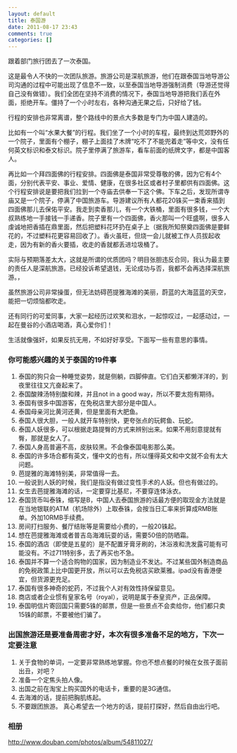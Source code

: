 ```yaml
---
layout: default
title: 泰国游
date: 2011-08-17 23:43
comments: true
categories: []
---
```

跟着部门旅行团去了一次泰国。

这是最令人不快的一次团队旅游。旅游公司是深航旅游，他们在跟泰国当地导游公司沟通的过程中可能出现了信息不一致，以至泰国当地导游强制消费（导游还觉得自己没有做错）。我们全团在坚持不消费的情况下，泰国当地导游把我们丢在外面，拒绝开车。僵持了一个小时左右，各种沟通无果之后，只好给了钱。

行程的安排也非常离谱，整个路线中的景点大多数是专门为中国人建造的。

比如有一个叫“水果大餐”的行程。我们坐了一个小时的车程，最终到达荒郊野外的一个院子，里面有个棚子，棚子上面挂了木牌“吃不了不能兜着走”等中文，没有任何英文标识和泰文标识。院子里停满了旅游车，看车前面的纸牌文字，都是中国客人。

再比如一个拜四面佛的行程安排。四面佛是泰国非常受尊敬的佛，因为它有4个面，分别代表平安、事业、爱情、健康，在很多社区或者村子里都供有四面佛。这个行程安排说是要把我们拉到一个寺庙去供奉一下这个佛。下车之后，发现所谓寺庙又是一个院子，停满了中国旅游车。导游建议所有人都花20铢买一束香来插到四面佛那儿去保佑平安。我走到卖香那儿，有一个大铁桶，里面有很多钱，一个大叔熟练地一手接钱一手递香。院子里有一个四面佛，香火那叫一个旺盛啊，很多人虔诚地把香插在鼎里面，然后把塑料花环扔在桌子上（据我所知祭奠四面佛是要鲜花的，不过塑料花更容易回收了）。香火虽旺，但烧一会儿就被工作人员拔起收走，因为有新的香火要插，收走的香就都丢进垃圾桶了。

实际与预期落差太大，这就是所谓的优质团吗？明目张胆违反合同，我认为最主要的责任人是深航旅游。已经投诉希望退钱，无论成功与否，我都不会再选择深航旅游。，

虽然旅游公司非常操蛋，但无法妨碍芭提雅海滩的美丽，蔚蓝的大海蓝蓝的天空，能把一切烦恼都吹走。

还有同行的可爱同事，大家一起经历过欢笑和泪水，一起惊叹过，一起感动过，一起在曼谷的小酒店喝酒，真心爱你们！

生活就像强奸，如果反抗无用，不如好好享受。下面写一些有意思的事情。
<h3>你可能感兴趣的关于泰国的19件事</h3>
<ol>
	<li>泰国的狗只会一种睡觉姿势，就是侧躺，四脚伸直。它们白天都懒洋洋的，到夜里往往又亢奋起来了。</li>
	<li>泰国酸辣汤特别酸和辣，并且not in a good way，所以不要太抱有期待。</li>
	<li>泰国有很多中国游客，在免税店里大部分是中国人。</li>
	<li>泰国母亲河比黄河还黄，但是里面有大肥鱼。</li>
	<li>泰国人很大胆，一般人就开车特别快，更夸张点的玩鳄鱼、玩蛇。</li>
	<li>泰国人妖很多，可以根据走路提臀的方式来辨别出来。如果不用刻意提就有臀，那就是女人了。</li>
	<li>泰国人身高普遍不高，皮肤较黑。不会像泰国电影那么美。</li>
	<li>泰国的许多场合都有英文，懂中文的也有，所以懂得英文和中文就不会有太大问题。</li>
	<li>芭提雅的海滩特别美，非常值得一去。</li>
	<li>一般说到人妖的时候，我们是指没有做过变性手术的人妖。但也有做过的。</li>
	<li>女生去芭提雅海滩的话，一定要穿比基尼，不要穿连体泳衣。</li>
	<li>泰国货币叫泰铢，缩写是B，中国人去泰国旅游的话最方便的取现金方法就是在当地银联的ATM（机场除外）上取泰铢，会按当日汇率来折算成RMB账单。外加10RMB手续费。</li>
	<li>房间打扫服务、餐厅结账等是需要给小费的，一般20铢起。</li>
	<li>想在芭提雅海滩或者普吉岛海滩玩耍的话，需要50倍的防晒霜。</li>
	<li>泰国的酒店（即使是五星的）是不配置牙膏牙刷的，沐浴液和洗发露可能有可能没有。不过711特别多，去了再买也不急。</li>
	<li>泰国并不算一个适合购物的国家，因为制造业不发达。不过某些国外制造商品的免税政策上比中国更开放，所以可以去免税店买欧莱雅。ipad没有香港便宜，但货源更充足。</li>
	<li>泰国有很多神奇的蛇药，不过我个人对有效性持保留意见。</li>
	<li>商店或者企业惯有皇家名号（royal），说明是属于泰皇资产，正品保障。</li>
	<li>泰国明信片寄回国只需要5铢的邮票，但是一些景点不会卖给你，他们都只卖15铢的邮票，不要被他们骗了。</li>
</ol>
<h3>出国旅游还是要准备周密才好，本次有很多准备不足的地方，下次一定要注意</h3>
<ol>
	<li>关于食物的单词，一定要非常熟练地掌握。你也不想点餐的时候在女孩子面前出丑，对吧？</li>
	<li>准备一个定焦头拍人像。</li>
	<li>出国之前在淘宝上购买国外的电话卡，重要的是3G通信。</li>
	<li>去海滩的话，提前把胸肌练起。</li>
	<li>不要跟团旅游。 真心希望去一个地方的话，提前打探好，然后自由出行吧。</li>
</ol>
<h3>相册</h3>
<a href="http://www.douban.com/photos/album/54811027/">http://www.douban.com/photos/album/54811027/</a>
